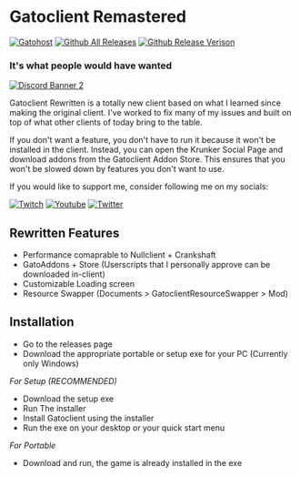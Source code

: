 # Gatoclient Remastered
[![Gatohost](https://img.shields.io/badge/-%F0%9F%90%B1gatohost-informational?style=for-the-badge)]() [![Github All Releases](https://img.shields.io/github/downloads/creepycats/gatoclient/total.svg?style=for-the-badge)]() [![Github Release Verison](https://img.shields.io/github/v/release/creepycats/gatoclient?style=for-the-badge)]()
### It's what people would have wanted
[![Discord Banner 2](https://discordapp.com/api/guilds/634754871232430115/widget.png?style=banner2)](https://discord.com/invite/ug7rQZT)

Gatoclient Rewritten is a totally new client based on what I learned since making the original client. I've worked to fix many of my issues and built on top of what other clients of today bring to the table.

If you don't want a feature, you don't have to run it because it won't be installed in the client. Instead, you can open the Krunker Social Page and download addons from the Gatoclient Addon Store. This ensures that you won't be slowed down by features you don't want to use.

If you would like to support me, consider following me on my socials:

[![Twitch](https://img.shields.io/badge/-Twitch%20-%23e2a1f7?style=for-the-badge&logo=twitch)](https://twitch.tv/creepycats) [![Youtube](https://img.shields.io/badge/-Youtube-%23ff5454?style=for-the-badge&logo=youtube)](https://www.youtube.com/c/creepycatsttv) [![Twitter](https://img.shields.io/badge/-Twitter-9cf?style=for-the-badge&logo=twitter)](https://twitter.com/creepycatsttv)

## Rewritten Features
- Performance comaprable to Nullclient + Crankshaft
- GatoAddons + Store (Userscripts that I personally approve can be downloaded in-client)
- Customizable Loading screen
- Resource Swapper (Documents > GatoclientResourceSwapper > Mod)

## Installation
- Go to the releases page
- Download the appropriate portable or setup exe for your PC (Currently only Windows)

_For Setup (RECOMMENDED)_
- Download the setup exe
- Run The installer
- Install Gatoclient using the installer
- Run the exe on your desktop or your quick start menu

_For Portable_
- Download and run, the game is already installed in the exe
